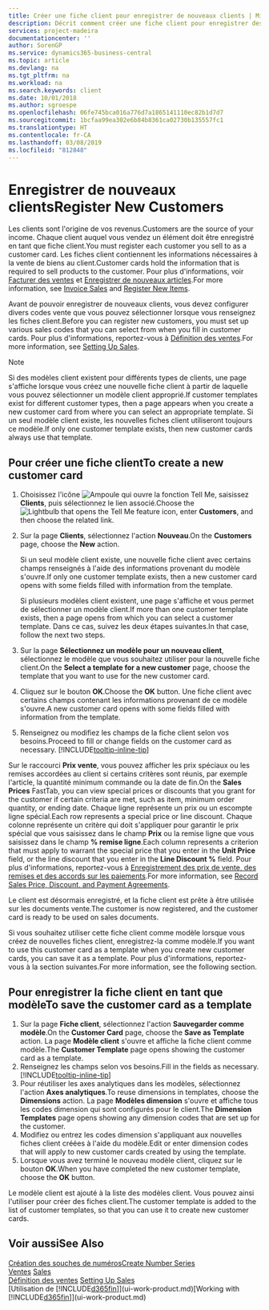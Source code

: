 ```yaml
---
title: Créer une fiche client pour enregistrer de nouveaux clients | Microsoft Docs
description: Décrit comment créer une fiche client pour enregistrer des informations sur chaque nouveau client ou client auquel vous vendez.
services: project-madeira
documentationcenter: ''
author: SorenGP
ms.service: dynamics365-business-central
ms.topic: article
ms.devlang: na
ms.tgt_pltfrm: na
ms.workload: na
ms.search.keywords: client
ms.date: 10/01/2018
ms.author: sgroespe
ms.openlocfilehash: 06fe745bca016a776d7a1865141110ec82b1d7d7
ms.sourcegitcommit: 1bcfaa99ea302e6b84b8361ca02730b135557fc1
ms.translationtype: HT
ms.contentlocale: fr-CA
ms.lasthandoff: 03/08/2019
ms.locfileid: "812848"
---
```

# <a name="register-new-customers"></a><span data-ttu-id="9e2ea-103">Enregistrer de nouveaux clients</span><span class="sxs-lookup"><span data-stu-id="9e2ea-103">Register New Customers</span></span>
<span data-ttu-id="9e2ea-104">Les clients sont l'origine de vos revenus.</span><span class="sxs-lookup"><span data-stu-id="9e2ea-104">Customers are the source of your income.</span></span> <span data-ttu-id="9e2ea-105">Chaque client auquel vous vendez un élément doit être enregistré en tant que fiche client.</span><span class="sxs-lookup"><span data-stu-id="9e2ea-105">You must register each customer you sell to as a customer card.</span></span> <span data-ttu-id="9e2ea-106">Les fiches client contiennent les informations nécessaires à la vente de biens au client.</span><span class="sxs-lookup"><span data-stu-id="9e2ea-106">Customer cards hold the information that is required to sell products to the customer.</span></span> <span data-ttu-id="9e2ea-107">Pour plus d'informations, voir [Facturer des ventes](sales-how-invoice-sales.md) et [Enregistrer de nouveaux articles](inventory-how-register-new-items.md).</span><span class="sxs-lookup"><span data-stu-id="9e2ea-107">For more information, see [Invoice Sales](sales-how-invoice-sales.md) and [Register New Items](inventory-how-register-new-items.md).</span></span>  

<span data-ttu-id="9e2ea-108">Avant de pouvoir enregistrer de nouveaux clients, vous devez configurer divers codes vente que vous pouvez sélectionner lorsque vous renseignez les fiches client.</span><span class="sxs-lookup"><span data-stu-id="9e2ea-108">Before you can register new customers, you must set up various sales codes that you can select from when you fill in customer cards.</span></span> <span data-ttu-id="9e2ea-109">Pour plus d'informations, reportez-vous à [Définition des ventes](sales-setup-sales.md).</span><span class="sxs-lookup"><span data-stu-id="9e2ea-109">For more information, see [Setting Up Sales](sales-setup-sales.md).</span></span>

> [!NOTE]  
>   <span data-ttu-id="9e2ea-110">Si des modèles client existent pour différents types de clients, une page s'affiche lorsque vous créez une nouvelle fiche client à partir de laquelle vous pouvez sélectionner un modèle client approprié.</span><span class="sxs-lookup"><span data-stu-id="9e2ea-110">If customer templates exist for different customer types, then a page appears when you create a new customer card from where you can select an appropriate template.</span></span> <span data-ttu-id="9e2ea-111">Si un seul modèle client existe, les nouvelles fiches client utiliseront toujours ce modèle.</span><span class="sxs-lookup"><span data-stu-id="9e2ea-111">If only one customer template exists, then new customer cards always use that template.</span></span>

## <a name="to-create-a-new-customer-card"></a><span data-ttu-id="9e2ea-112">Pour créer une fiche client</span><span class="sxs-lookup"><span data-stu-id="9e2ea-112">To create a new customer card</span></span>
1. <span data-ttu-id="9e2ea-113">Choisissez l'icône ![Ampoule qui ouvre la fonction Tell Me](media/ui-search/search_small.png "Dites-moi ce que vous voulez faire"), saisissez **Clients**, puis sélectionnez le lien associé.</span><span class="sxs-lookup"><span data-stu-id="9e2ea-113">Choose the ![Lightbulb that opens the Tell Me feature](media/ui-search/search_small.png "Tell me what you want to do") icon, enter **Customers**, and then choose the related link.</span></span>  
2. <span data-ttu-id="9e2ea-114">Sur la page **Clients**, sélectionnez l'action **Nouveau**.</span><span class="sxs-lookup"><span data-stu-id="9e2ea-114">On the **Customers** page, choose the **New** action.</span></span>

    <span data-ttu-id="9e2ea-115">Si un seul modèle client existe, une nouvelle fiche client avec certains champs renseignés à l'aide des informations provenant du modèle s'ouvre.</span><span class="sxs-lookup"><span data-stu-id="9e2ea-115">If only one customer template exists, then a new customer card opens with some fields filled with information from the template.</span></span>

    <span data-ttu-id="9e2ea-116">Si plusieurs modèles client existent, une page s'affiche et vous permet de sélectionner un modèle client.</span><span class="sxs-lookup"><span data-stu-id="9e2ea-116">If more than one customer template exists, then a page opens from which you can select a customer template.</span></span> <span data-ttu-id="9e2ea-117">Dans ce cas, suivez les deux étapes suivantes.</span><span class="sxs-lookup"><span data-stu-id="9e2ea-117">In that case, follow the next two steps.</span></span>
3. <span data-ttu-id="9e2ea-118">Sur la page **Sélectionnez un modèle pour un nouveau client**, sélectionnez le modèle que vous souhaitez utiliser pour la nouvelle fiche client.</span><span class="sxs-lookup"><span data-stu-id="9e2ea-118">On the **Select a template for a new customer** page, choose the template that you want to use for the new customer card.</span></span>
4. <span data-ttu-id="9e2ea-119">Cliquez sur le bouton **OK**.</span><span class="sxs-lookup"><span data-stu-id="9e2ea-119">Choose the **OK** button.</span></span> <span data-ttu-id="9e2ea-120">Une fiche client avec certains champs contenant les informations provenant de ce modèle s'ouvre.</span><span class="sxs-lookup"><span data-stu-id="9e2ea-120">A new customer card opens with some fields filled with information from the template.</span></span>  
5. <span data-ttu-id="9e2ea-121">Renseignez ou modifiez les champs de la fiche client selon vos besoins.</span><span class="sxs-lookup"><span data-stu-id="9e2ea-121">Proceed to fill or change fields on the customer card as necessary.</span></span> [!INCLUDE[tooltip-inline-tip](includes/tooltip-inline-tip_md.md)]

<span data-ttu-id="9e2ea-122">Sur le raccourci **Prix vente**, vous pouvez afficher les prix spéciaux ou les remises accordées au client si certains critères sont réunis, par exemple l'article, la quantité minimum commande ou la date de fin.</span><span class="sxs-lookup"><span data-stu-id="9e2ea-122">On the **Sales Prices** FastTab, you can view special prices or discounts that you grant for the customer if certain criteria are met, such as item, minimum order quantity, or ending date.</span></span> <span data-ttu-id="9e2ea-123">Chaque ligne représente un prix ou un escompte ligne spécial.</span><span class="sxs-lookup"><span data-stu-id="9e2ea-123">Each row represents a special price or line discount.</span></span> <span data-ttu-id="9e2ea-124">Chaque colonne représente un critère qui doit s'appliquer pour garantir le prix spécial que vous saisissez dans le champ **Prix** ou la remise ligne que vous saisissez dans le champ **% remise ligne**.</span><span class="sxs-lookup"><span data-stu-id="9e2ea-124">Each column represents a criterion that must apply to warrant the special price that you enter in the **Unit Price** field, or the line discount that you enter in the **Line Discount %** field.</span></span> <span data-ttu-id="9e2ea-125">Pour plus d'informations, reportez-vous à [Enregistrement des prix de vente, des remises et des accords sur les paiements](sales-how-record-sales-price-discount-payment-agreements.md).</span><span class="sxs-lookup"><span data-stu-id="9e2ea-125">For more information, see [Record Sales Price, Discount, and Payment Agreements](sales-how-record-sales-price-discount-payment-agreements.md).</span></span>

<span data-ttu-id="9e2ea-126">Le client est désormais enregistré, et la fiche client est prête à être utilisée sur les documents vente.</span><span class="sxs-lookup"><span data-stu-id="9e2ea-126">The customer is now registered, and the customer card is ready to be used on sales documents.</span></span>

<span data-ttu-id="9e2ea-127">Si vous souhaitez utiliser cette fiche client comme modèle lorsque vous créez de nouvelles fiches client, enregistrez-la comme modèle.</span><span class="sxs-lookup"><span data-stu-id="9e2ea-127">If you want to use this customer card as a template when you create new customer cards, you can save it as a template.</span></span> <span data-ttu-id="9e2ea-128">Pour plus d'informations, reportez-vous à la section suivantes.</span><span class="sxs-lookup"><span data-stu-id="9e2ea-128">For more information, see the following section.</span></span>

## <a name="to-save-the-customer-card-as-a-template"></a><span data-ttu-id="9e2ea-129">Pour enregistrer la fiche client en tant que modèle</span><span class="sxs-lookup"><span data-stu-id="9e2ea-129">To save the customer card as a template</span></span>
1. <span data-ttu-id="9e2ea-130">Sur la page **Fiche client**, sélectionnez l'action **Sauvegarder comme modèle**.</span><span class="sxs-lookup"><span data-stu-id="9e2ea-130">On the **Customer Card** page, choose the **Save as Template** action.</span></span> <span data-ttu-id="9e2ea-131">La page **Modèle client** s'ouvre et affiche la fiche client comme modèle.</span><span class="sxs-lookup"><span data-stu-id="9e2ea-131">The **Customer Template** page opens showing the customer card as a template.</span></span>
2. <span data-ttu-id="9e2ea-132">Renseignez les champs selon vos besoins.</span><span class="sxs-lookup"><span data-stu-id="9e2ea-132">Fill in the fields as necessary.</span></span> [!INCLUDE[tooltip-inline-tip](includes/tooltip-inline-tip_md.md)]
3. <span data-ttu-id="9e2ea-133">Pour réutiliser les axes analytiques dans les modèles, sélectionnez l'action **Axes analytiques**.</span><span class="sxs-lookup"><span data-stu-id="9e2ea-133">To reuse dimensions in templates, choose the **Dimensions** action.</span></span> <span data-ttu-id="9e2ea-134">La page **Modèles dimension** s'ouvre et affiche tous les codes dimension qui sont configurés pour le client.</span><span class="sxs-lookup"><span data-stu-id="9e2ea-134">The **Dimension Templates** page opens showing any dimension codes that are set up for the customer.</span></span>
4. <span data-ttu-id="9e2ea-135">Modifiez ou entrez les codes dimension s'appliquant aux nouvelles fiches client créées à l'aide du modèle.</span><span class="sxs-lookup"><span data-stu-id="9e2ea-135">Edit or enter dimension codes that will apply to new customer cards created by using the template.</span></span>  
5. <span data-ttu-id="9e2ea-136">Lorsque vous avez terminé le nouveau modèle client, cliquez sur le bouton **OK**.</span><span class="sxs-lookup"><span data-stu-id="9e2ea-136">When you have completed the new customer template, choose the **OK** button.</span></span>

<span data-ttu-id="9e2ea-137">Le modèle client est ajouté à la liste des modèles client. Vous pouvez ainsi l'utiliser pour créer des fiches client.</span><span class="sxs-lookup"><span data-stu-id="9e2ea-137">The customer template is added to the list of customer templates, so that you can use it to create new customer cards.</span></span>

## <a name="see-also"></a><span data-ttu-id="9e2ea-138">Voir aussi</span><span class="sxs-lookup"><span data-stu-id="9e2ea-138">See Also</span></span>
[<span data-ttu-id="9e2ea-139">Création des souches de numéros</span><span class="sxs-lookup"><span data-stu-id="9e2ea-139">Create Number Series</span></span>](ui-create-number-series.md)  
<span data-ttu-id="9e2ea-140">[Ventes](sales-manage-sales.md)  </span><span class="sxs-lookup"><span data-stu-id="9e2ea-140">[Sales](sales-manage-sales.md)  </span></span>  
<span data-ttu-id="9e2ea-141">[Définition des ventes](sales-setup-sales.md)  </span><span class="sxs-lookup"><span data-stu-id="9e2ea-141">[Setting Up Sales](sales-setup-sales.md)  </span></span>  
<span data-ttu-id="9e2ea-142">[Utilisation de [!INCLUDE[d365fin](includes/d365fin_md.md)]](ui-work-product.md)</span><span class="sxs-lookup"><span data-stu-id="9e2ea-142">[Working with [!INCLUDE[d365fin](includes/d365fin_md.md)]](ui-work-product.md)</span></span>

